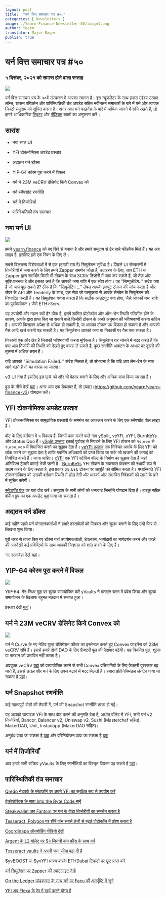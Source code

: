 ```yaml
---
layout: post
title:  "यर्न वित्त समाचार पत्र #५०"
categories: [ Newsletters ]
image: ./Yearn-Finance-Newsletter-50/image1.png
author: Yearn
translator: Major-Rager
publish: true
---
```


# यर्न वित्त समाचार पत्र #५० 

### ५ दिसंबर, २०२१ को समाप्त होने वाला सप्ताह

![](image1.png)

यर्न वित्त समाचार पत्र के ५०वें संस्करण में आपका स्वागत है। इस न्यूज़लेटर के साथ हमारा उद्देश्य उत्पाद लॉन्च, शासन परिवर्तन और पारिस्थितिकी तंत्र अपडेट सहित नवीनतम समाचारों के बारे में यर्न और व्यापक क्रिप्टो समुदाय को सूचित करना है। अगर आप यर्न फाइनेंस के बारे में अधिक जानने में रुचि रखते हैं, तो हमारे आधिकारिक [ट्विटर](https://twitter.com/iearnfinance) और [मीडियम](https://medium.com/iearn) खातों का अनुसरण करें।

## सारांश

- नया साल UI
    
- YFI टोकनोमिक्स अपडेट प्रस्ताव
    
- अद्यतन यर्न डॉक्स
    
- YIP-64 कोरम पूरा करने में विफल
    
- यर्न ने 23M veCRV डेलिगेट किये Convex को
    
- यर्न स्नैपशॉट रणनीति

- यर्न में तिजोरियाँ

- पारिस्थितिकी तंत्र समाचार

## नया यर्न UI

![](image2.png)

हमने [yearn.finance](https://yearn.finance/) को नए सिरे से बनाया है और हमारे समुदाय से ढेर सारे फीडबैक मिले हैं। यह अब लाइव है, इसलिए इसे एक स्पिन के लिए लें।

सबसे दिलचस्प विशेषताओं में से एक (हमारी राय में) सिमुलेशन सुविधा है। पिछले UI संस्करणों में तिजोरीयों में जमा करने के लिए हमने Zapper समर्थन जोड़ा है, उदाहरण के लिए, आप ETH या Zapper द्वारा समर्थित किसी भी टोकन के साथ 3CRV तिजोरी में जमा कर सकते हैं, जो तेज़ और सुविधाजनक है और इसका अर्थ है कि आपकी जमा राशि में एक स्वैप होगा। वह "सिम्युलेटिंग.." संदेश क्या है जो आप पूछ सकते हैं? ठीक है कि "सिमुलेटिंग ..." लेबल आपके इनपुट टोकन की जांच करता है और जैपर के API और Tenderly के साथ, एक सेवा जो उत्सुकता से आपके लेनदेन के सिमुलेशन को निष्पादित करती है। यह सिमुलेशन गणना करता है कि सटीक आउटपुट क्या होगा, जैसे आपकी जमा राशि का पूर्वावलोकन। जैसे ETH>3crv.

यह उपयोगी और महान क्यों है? ठीक है, इसमें शामिल प्रोटोकॉल और ऑन-चेन स्थिति गतिशील होने के कारण, आपके द्वारा प्राप्त किए जा सकने वाले तिजोरी टोकन के अच्छे अनुमान की भविष्यवाणी करना कठिन है। आपकी फिसलन अपेक्षा से अधिक हो सकती है, या आपका टोकन पथ विफल हो सकता है और आपको गैस आदि खर्च करनी पड़ सकती है। यह सिमुलेशन आपको जमा या निकासी पर गैस बचा सकता है।

निकासी एक और क्षेत्र है जिसकी भविष्यवाणी करना मुश्किल है। सिमुलेशन यह जांचने में मदद करते हैं कि क्या आप तिजोरी की स्थिति को देखते हुए वापस ले सकते हैं, कुछ रणनीति आवंटन के आधार पर दूसरों की तुलना में अधिक तरल हैं।

यदि आपको "Simulation Failed.." संदेश मिलता है, तो संभावना है कि यदि आप लेन-देन के साथ आगे बढ़ते हैं तो यह वापस आ जाएगा।

v3 UI नया है इसलिए इस UX को और भी बेहतर बनाने के लिए और अधिक काम किया जा रहा है।

हुड के नीचे देखें [यहां](https://medium.com/iearn/yearn-ui-v3-0-a194355bdb1f)। अगर आप एक डेवलपर हैं, तो [यहां] (https://github.com/yearn/yearn-finance-v3) योगदान करें।

## YFI टोकनोमिक्स अपडेट प्रस्ताव

YFI टोकननॉमिक्स पर सामुदायिक प्रस्तावों के समर्थन का आकलन करने के लिए एक स्नैपशॉट पोल लाइव है।

वोट के लिए वर्तमान में ५ विकल्प हैं, जिनमें काम करने वाले नाम ySplit, veYFI, xYFI, BurnKeYs और Status Quo हैं। [ySplit प्रस्ताव](https://docs.google.com/document/d/1dAWTkS_ZsXNy7mKKjOFUjILSlLsLz9KhGfLrwVu0GUg/edit) इकाई पूर्वाग्रह से निपटने के लिए YFI टोकन को १०,००० से १,०००,००० में विभाजित करने का सुझाव देता है। [veYFI प्रस्ताव](https://docs.google.com/document/d/1hoi-IVccOB6iUJYzuApVbyjbQBx8-M0UuzZosb9wlWM/edit) एक निश्चित अवधि के लिए YFI को लॉक करने का सुझाव देता है ताकि गवर्निंग अधिकारों को प्राप्त किया जा सके जो खजाने की कमाई को नियंत्रित करते हैं। जाना चाहिए। [xYFI](https://docs.google.com/document/d/1ev16BXu3bDC8zMSBvHmxMWIeD82ptZck6SJAO5frV5g/edit) एक YFI स्टेकिंग वॉल्ट के निर्माण का सुझाव देता है जहां अतिरिक्त ट्रेजरी कमाई भेजी जानी है। [BurnKeYs](https://docs.google.com/document/d/1BqmRsfdfCIaCtNZULdhKqUJzpKdaHE1XOGQlVp2nuSc/edit) YFI टोकन के टकसाल फ़ंक्शन को स्थायी रूप से अक्षम करने के लिए कहता है, इस प्रकार ३६,६६६ टोकन पर आपूर्ति को सीमित करता है। यथास्थिति YFI टोकननॉमिक्स को उसकी वर्तमान स्थिति में छोड़ देगी और धारकों और संभावित निवेशकों को लाभों के बारे में सूचित करेगी।

[स्नैपशॉट पेज](https://yearn.snapshot.page/#/proposal/0x783cb3d57dd59b2827f6a42967375f06504cc947eba3c0e495c7b29ffd47aea) पर यहां वोट करें। समुदाय के सभी लोगों को धन्यवाद जिन्होंने योगदान दिया है। हाइकू सहित वर्किंग ग्रुप का एक अपडेट [यहां](https://docs.google.com/document/d/1-YEfXqXgTm-qzhPRUKs5allfX1XqYUOYwr_49FApnLU/edit) पाया जा सकता है।

## अद्यतन यर्न डॉक्स

कई महीने पहले यर्न योगदानकर्ताओं ने हमारे दस्तावेज़ों को मित्रवत और सुलभ बनाने के लिए उन्हें फिर से लिखना शुरू किया।

पूरी तरह से ताज़ा किए गए डॉक्स यहां उपयोगकर्ताओं, डेवलपर्स, भागीदारों का मार्गदर्शन करने और पहले की अनदेखी कई प्रविष्टियों के साथ आपकी जिज्ञासा को शांत करने के लिए हैं।

नए दस्तावेज़ देखें [यहां](https://docs.yearn.finance/)।

## YIP-64 कोरम पूरा करने में विफल

![](image3.png)

YIP-64: गैर-स्थिर मुद्रा पर शुल्क समायोजित करें yVaults ने मतदान चरण में प्रवेश किया और शुल्क समायोजन के खिलाफ बहुमत मतदान में समाप्त हुआ।

प्रस्ताव देखें [यहां](https://snapshot.org/#/ybaby.eth/proposal/0xfe7296601d199b89a8aa53f95d6243ef935d736bea2f13109979d8d5098017d2)।

## यर्न ने 23M veCRV डेलिगेट किये Convex को

![](image4.png)

यर्न ने Curve के नए नेटिव बूस्ट डेलिगेशन फीचर का इस्तेमाल करते हुए Convex फाइनेंस को 23M veCRV सौंपे हैं। इससे हमारे दोनों DAO के लिए फ़ैक्टरी पूल की पैदावार बढ़ेगी। यह नियमित पूल, शुल्क या मतदान को प्रभावित नहीं करता है।

अप्रयुक्त veCRV [यहां](https://convex-boost-delegation.vercel.app/) को प्रत्यायोजित करने से सभी Convex प्रतिभागियों के लिए फ़ैक्टरी पुरस्कार बढ़ जाते हैं, इससे उत्तल और यर्न के लिए उपज बढ़ाने में मदद मिलती है। हमारा प्रतिनिधिमंडल लेनदेन पाया जा सकता है [यहां](https://etherscan.io/tx/0x4734c879b23c678cb97ba90591e16a14f1f7a2e0a7d71bfa67d2e7bb5d718e5f)।

## यर्न Snapshot रणनीति

कई महत्वपूर्ण वोटों की तैयारी में, यर्न की Snapshot रणनीति ताज़ा हो गई।

यह आपको उत्पादक YFI के साथ वोट करने की अनुमति देता है, अर्थात् वॉलेट में YFI, सभी यर्न v2 तिजोरियाँ, Bancor, Balancer v2, Uniswap v2, Sushi (Masterchef सहित), MakerDAO, Unit, Instadapp (MakerDAO सहित)।

अनुबंध पाया जा सकता है [यहां](https://github.com/yearn/snapshot-strategy) और परिनियोजन पाया जा सकता है [यहां](https://etherscan.io/address/0xA79e803FffE9DA37477ddaFD7C6F3dbDCa1C566C#code)

## यर्न में तिजोरियाँ

आप हमारे सभी सक्रिय yVaults के लिए रणनीतियों का विस्तृत विवरण पढ़ सकते हैं [यहां](https://medium.com/yearn-state-of-the-vaults/the-vaults-at-yearn-9237905ffed3)।

## पारिस्थितिकी तंत्र समाचार

[Qredo नेटवर्क के प्लेटफॉर्म पर अपने YFI का सुरक्षित रूप से उपयोग करें](https://twitter.com/QredoNetwork/status/1461031928564436994)

[ट्रेकोप्टेरिक्स के साथ Into the Byte Code सुनें](https://twitter.com/benmercerdev/status/1464347991674863626?s=21)

[Steakwallet अब Fantom पर यर्न के बीटा तिजोरीयों का समर्थन करता है](https://twitter.com/steakwallet/status/1463623834389602311?s=21)

[Tesseract, Polygon पर शीर्ष पांच सबसे तेजी से बढ़ते प्रोटोकॉल में प्रवेश करता है](https://twitter.com/marketdky/status/1461734313636945926?s=21)

[Coordinape ऑनबोर्डिंग वीडियो देखें](https://twitter.com/coordinape/status/1460591450413015043?s=21)

[Argent के L2 वॉलेट पर $२ जितनी कम फीस के साथ यर्न](https://twitter.com/argentHQ/status/1468934923264401419)

[Tesseract vaults ने अपनी जमा सीमा बढ़ा दी है](https://twitter.com/tesseract_fi/status/1468217220966801413)

[$yvBOOST या $yvYFI धारण करके ETHDubai टिकटों पर छूट प्राप्त करें](https://twitter.com/ETHDubaiConf/status/1467068791456923648)

[यर्न सिमुलेशन पर Zapper की स्पॉटलाइट देखें](https://twitter.com/zapper_fi/status/1466447565302517765)

[On the Ledger पॉडकास्ट के साथ यर्न पर Facu की अंतर्दृष्टि में सुनें](https://twitter.com/Ledger/status/1465678701635506185)

[YFI अब Flexa के ऐप में खर्च करने योग्य है](https://twitter.com/FlexaHQ/status/1469092114038415364)
